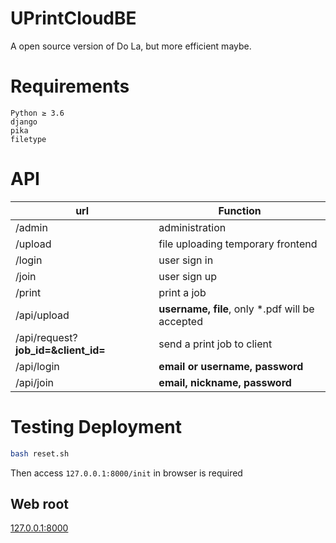 # UPrintCloudBE

A open source version of Do La, but more efficient maybe.

# Requirements

```
Python ≥ 3.6
django
pika
filetype
```

# API

| url | Function |
| --- | --- |
| /admin | administration |
| /upload | file uploading temporary frontend |
| /login | user sign in |
| /join | user sign up |
| /print | print a job |
| /api/upload | **username, file**, only *.pdf will be accepted |
| /api/request?**job_id=&client_id=** | send a print job to client |
| /api/login | **email or username, password** |
| /api/join | **email, nickname, password** |

# Testing Deployment

```bash
bash reset.sh
```

Then access `127.0.0.1:8000/init` in browser is required

## Web root

[127.0.0.1:8000](http://127.0.0.1:8000)
